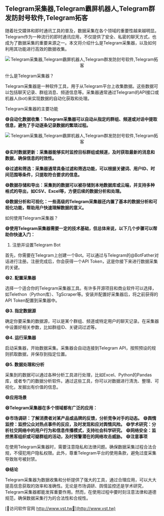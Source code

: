 ## **Telegram采集器,Telegram霸屏机器人,Telegram群发防封号软件,Telegram拓客**

随着社交媒体和即时通讯工具的普及，数据采集在各个领域的重要性越来越明显。Telegram作为一种流行的即时通讯应用，不仅提供了安全、私密的聊天方式，也成为了数据采集的重要来源之一。本文将介绍什么是Telegram采集器，以及如何利用其功能进行高效的数据收集。

 <center><img src="https://vst.tw/MP4/tuiguang/png/6.png" alt="Telegram采集器,Telegram霸屏机器人,Telegram群发防封号软件,Telegram拓客"></center>

什么是Telegram采集器？

Telegram采集器是一种软件工具，用于从Telegram平台上收集数据。这些数据可以包括聊天记录、群组消息、频道信息等。采集器通常通过Telegram的API接口或机器人(bot)来实现数据的自动化获取和处理。

Telegram采集器的主要功能

**😄自动化数据收集：Telegram采集器可以自动从指定的群组、频道或对话中提取信息，避免了手动逐条记录数据的繁琐过程。**

 <center><img src="https://vst.tw/MP4/tuiguang/png/8.png" alt="Telegram采集器,Telegram霸屏机器人,Telegram群发防封号软件,Telegram拓客"></center>

**😄实时数据更新：采集器能够实时监控目标群组或频道，及时获取最新的消息和数据，确保信息的时效性。**

**😄过滤和筛选：采集器通常具备过滤和筛选功能，可以根据关键词、用户ID、时间范围等条件，只提取符合要求的信息。**

**😄数据存储和导出：采集到的数据可以被存储到本地数据库或云端，并支持多种格式的导出，如CSV、Excel等，方便后续的数据分析和处理。**

**😄数据分析和可视化：一些高级的Telegram采集器还内置了基本的数据分析和可视化功能，帮助用户快速理解数据的意义。**

如何使用Telegram采集器？

**😄使用Telegram采集器需要一定的技术基础，但总体来说，以下几个步骤可以帮助你快速入门：**

1. 注册并设置Telegram Bot

首先，你需要在Telegram上创建一个Bot。可以通过与Telegram的@BotFather对话进行注册。注册完成后，你会获得一个API Token，这是你接下来进行数据采集的关键。

**😄2. 配置采集器**

选择一个适合你的Telegram采集器工具。有许多开源项目和商业软件可以选择，如Telethon（Python库）、TgScraper等。安装并配置好采集器后，将之前获得的API Token配置到采集器中。

**😄3. 指定数据源**

确定你要采集的数据源，可以是某个群组、频道或特定用户的聊天记录。在采集器中设置好相关参数，比如群组ID、关键词过滤等。

**😄4. 运行采集器**

启动采集器，开始数据采集。采集器会自动连接到Telegram API，按照预设的规则抓取数据，并保存到指定位置。

**😄5. 数据处理和分析**

采集到的数据可以通过各种分析工具进行处理，比如Excel、Python的Pandas库，或者专门的数据分析软件。通过这些工具，你可以对数据进行清洗、整理、可视化，发掘出有价值的信息。

**😄应用场景**

**😄Telegram采集器在多个领域都有广泛的应用：**

**😄市场调研：了解消费者对某产品或品牌的反馈，分析竞争对手的动态。**
**😄舆情监控：监控公众对热点事件的反应，及时发现和应对舆情风险。**
**😄学术研究：分析社交网络中的用户行为和信息传播模式，支持社会科学研究。**
**😄网络安全：监控黑客组织或可疑群组的活动，及时预警潜在的网络攻击威胁。**
**😄注意事项**

在使用Telegram采集器时，需要注意隐私和法律问题。确保数据采集过程合法合规，不侵犯用户隐私权限。此外，尊重Telegram平台的使用条款，避免过度采集导致账号被封禁。

**😄结论**

Telegram采集器为数据收集和分析提供了强大的工具，通过合理应用，可以大大提高信息获取的效率和准确性。无论是市场调研、舆情监控还是学术研究，Telegram采集器都能发挥重要作用。然而，在使用过程中要时刻注意法律和道德规范，确保数据采集行为的合法性和合规性。


[👻访问软件官网 http://www.vst.tw👻](http://www.vst.tw)
